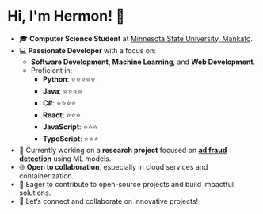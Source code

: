 # Hi, I'm Hermon! 👋

- 🎓 **Computer Science Student** at [Minnesota State University, Mankato](https://www.mnsu.edu).
- 💻 **Passionate Developer** with a focus on:
  - **Software Development**, **Machine Learning**, and **Web Development**.
  - Proficient in:
    - **Python**: ⭐⭐⭐⭐⭐
    - **Java**: ⭐⭐⭐⭐
    - **C#**: ⭐⭐⭐⭐
    - **React**: ⭐⭐⭐
    - **JavaScript**: ⭐⭐⭐
    - **TypeScript**: ⭐⭐⭐
- 🔬 Currently working on a **research project** focused on [**ad fraud detection**](https://github.com/Dawson-Rudolph/Anti-Ad-Fraud-Research) using ML models.
- 🌐 **Open to collaboration**, especially in cloud services and containerization.
- 🚀 Eager to contribute to open-source projects and build impactful solutions.
- 💬 Let’s connect and collaborate on innovative projects!
